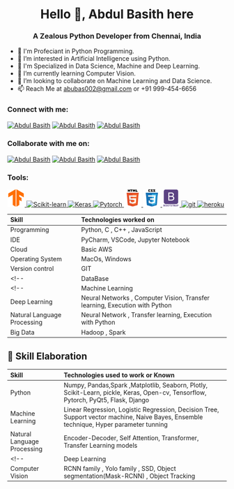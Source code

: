 <h1 align="center">Hello 👋, Abdul Basith here</h1>
<h3 align="center">A Zealous Python Developer from Chennai, India</h3>

- 💬 I'm Profeciant in Python Programming.
- 👀 I’m interested in Artificial Intelligence using Python.
- 🏫 I'm Specialized in Data Science, Machine and Deep Learning.
- 🌱 I’m currently learning Computer Vision.
- 💞️ I’m looking to collaborate on Machine Learning and Data Science.
- 📫 Reach Me at abubas002@gmail.com or +91 999-454-6656

<h3 align="left">Connect with me:</h3>
<p align="left">
<a href="www.linkedin.com/in/abdulbasithr" target="blank"><img align="center" src="https://cdn.jsdelivr.net/npm/simple-icons@3.0.1/icons/linkedin.svg" alt="Abdul Basith" height="30" width="40" /></a>
<a href="https://www.facebook.com/abdul.b.r.9" target="blank"><img align="center" src="https://cdn.jsdelivr.net/npm/simple-icons@3.0.1/icons/facebook.svg" alt="Abdul Basith " height="30" width="40" /></a>
<a href="https://www.instagram.com/__abdul_._basith__r/?hl=en" target="blank"><img align="center" src="https://cdn.jsdelivr.net/npm/simple-icons@3.0.1/icons/instagram.svg" alt="Abdul Basith" height="30" width="40" /></a>
</p>
<h3 align="left">Collaborate with me on:</h3>
<p align="left">
 <a href="https://www.kaggle.com/kidd27may02" target="blank"><img align="center" src="https://cdn.jsdelivr.net/npm/simple-icons@3.0.1/icons/kaggle.svg" alt="Abdul Basith" height="30" width="40" /></a>
<a href="https://www.codechef.com/users/kidd27may02" target="blank"><img align="center" src="https://cdn.jsdelivr.net/npm/simple-icons@3.0.1/icons/codechef.svg" alt="Abdul Basith" height="30" width="40" /></a>
<a href="https://www.hackerrank.com/abubas002" target="blank"><img align="center" src="https://cdn.jsdelivr.net/npm/simple-icons@3.0.1/icons/hackerrank.svg" alt="Abdul Basith" height="30" width="40" /></a>
</p>
<h3 align="left">Tools:</h3>

<a href="https://www.tensorflow.org" target="_blank"> <img src="https://raw.githubusercontent.com/devicons/devicon/master/icons/tensorflow/tensorflow-original.svg" alt="TensorFlow" width="40" height="40"/> </a> 
<a href="https://scikit-learn.org/stable/" target="_blank"> <img src="https://upload.wikimedia.org/wikipedia/commons/0/05/Scikit_learn_logo_small.svg" alt="Scikit-learn" width="40" height="40"/> </a> 
<a href="https://keras.io/" target="_blank"> <img src="https://upload.wikimedia.org/wikipedia/commons/a/ae/Keras_logo.svg" alt="Keras" width="40" height="40"/> </a>
 <a href="https://pytorch.org/" target="_blank"> <img src="https://www.vectorlogo.zone/logos/pytorch/pytorch-icon.svg" alt="Pytorch" width="40" height="40"/> </a>
<a href="https://www.w3.org/html/" target="_blank"> <img src="https://raw.githubusercontent.com/devicons/devicon/master/icons/html5/html5-original-wordmark.svg" alt="html5" width="40" height="40"/> </a> 
<a href="https://www.w3schools.com/css/" target="_blank"> <img src="https://raw.githubusercontent.com/devicons/devicon/master/icons/css3/css3-original-wordmark.svg" alt="css3" width="40" height="40"/> </a> 
<a href="https://getbootstrap.com" target="_blank"> <img src="https://raw.githubusercontent.com/devicons/devicon/master/icons/bootstrap/bootstrap-plain-wordmark.svg" alt="bootstrap" width="40" height="40"/> </a> 
<a href="https://git-scm.com/" target="_blank"> <img src="https://www.vectorlogo.zone/logos/git-scm/git-scm-icon.svg" alt="git" width="40" height="40"/> </a> 
<a href="https://heroku.com" target="_blank"> <img src="https://www.vectorlogo.zone/logos/heroku/heroku-icon.svg" alt="heroku" width="40" height="40"/> </a>  

| Skill | Technologies worked on | 
|:--|:------------|
| Programming | Python, C , C++ , JavaScript |
| IDE | PyCharm, VSCode, Jupyter Notebook |
| Cloud | Basic AWS |
| Operating System | MacOs, Windows |
| Version control | GIT |
<!-- | DataBase | SQL, Sqlite | -->
<!-- | Machine Learning | EDA, ML-Algorithms, Execution with python |
| Deep Learning | Neural Networks , Computer Vision, Transfer learning, Execution with Python |
| Natural Language Processing | Neural Network , Transfer learning, Execution with Python |
| Big Data | Hadoop , Spark | -->


<!-- | Hardware | Tesla T4 from google colab | -->


## :notebook_with_decorative_cover: Skill Elaboration

| Skill | Technologies used to work or Known | 
|:--|:------------|
| Python | Numpy, Pandas,Spark ,Matplotlib, Seaborn, Plotly, Scikit-Learn, pickle, Keras, Open-cv, Tensorflow, Pytorch, PyQt5, Flask, Django |
| Machine Learning | Linear Regression, Logistic Regression, Decision Tree, Support vector machine, Naive Bayes, Ensemble technique, Hyper parameter tunning  |
| Natural Language Processing | Encoder-Decoder, Self Attention, Transformer, Transfer Learning models |
<!-- | Deep Learning | Artificial Neural Network, Convolutional Neural Network, Recurrent Neural Network, LeNET, AlexNet, VGG, Resnet, InceptionNet |
| Computer Vision | RCNN family , Yolo family , SSD, Object segmentation(Mask-RCNN) , Object Tracking  | -->


<!---
Abdul-Basith-R/Abdul-Basith-R is a ✨ special ✨ repository because its `README.md` (this file) appears on your GitHub profile.
You can click the Preview link to take a look at your changes.
--->
